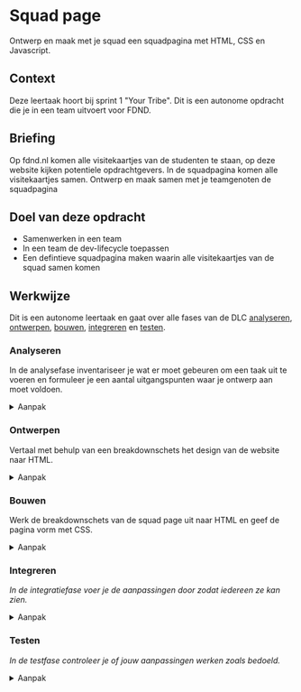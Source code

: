 # Squad page

Ontwerp en maak met je squad een squadpagina met HTML, CSS en Javascript.

## Context

Deze leertaak hoort bij sprint 1 "Your Tribe". Dit is een autonome opdracht die je in een team uitvoert voor FDND.

## Briefing
Op fdnd.nl komen alle visitekaartjes van de studenten te staan, op deze website kijken potentiele opdrachtgevers. In de squadpagina komen alle visitekaartjes samen. Ontwerp en maak samen met je teamgenoten de squadpagina

## Doel van deze opdracht

* Samenwerken in een team
* In een team de dev-lifecycle toepassen 
* Een defintieve squadpagina maken waarin alle visitekaartjes van de squad samen komen

## Werkwijze
Dit is een autonome leertaak en gaat over alle fases van de DLC [analyseren](#analyseren), [ontwerpen](#ontwerpen), [bouwen](#bouwen), [integreren](#integreren) en [testen](#testen).

### Analyseren
In de analysefase inventariseer je wat er moet gebeuren om een taak uit te voeren en formuleer je een aantal uitgangspunten waar je ontwerp aan moet voldoen.

<details>
<summary>Aanpak</summary>

1. Lees de instructies van deze leertaak zorgvuldig door
2. Bekijk de verschillende fases van de Development Lifecycle en wat je per stap gaat doen
3. Bespreek met jouw team wat je aan werk verwacht en verdeel het werk. Tip: gebruik hiervoor issues op GitHub

#### Materiaal analysefase

- [Mastering Issues](https://guides.github.com/features/issues/)
</details>

### Ontwerpen
Vertaal met behulp van een breakdownschets het design van de website naar HTML. 

<details>
<summary>Aanpak</summary>

* Maak een abstracte schets van het ontwerp van de squad page. schets hierbij de verschillende sections (hoofdstukken) van de pagina.
* Maak vervolgens per section een breakdownschets van elemnten van de betreffende section
* Bedenk voor elke breakdownschets welke HTML elementen van toepassingen zijn om de schets uit te kunnen werken in HTML
* Verwerk de HTML elementen in de schets, met verwijzingen naar de betreffende section
 

#### Materiaal ontwerpfase

![Breakdownschets](breakdownschets.jpeg "Breakdownschets")
 
 
- [HTML element reference](https://developer.mozilla.org/en-US/docs/Web/HTML/Element)
- [How to section your HTML](https://css-tricks.com/how-to-section-your-html/)

</details>

### Bouwen
Werk de breakdownschets van de squad page uit naar HTML en geef de pagina vorm met CSS.

<details>
<summary>Aanpak</summary>

1. Werk de pagina uit in HTML
2. Geef de pagina vorm met CSS

#### Materiaal bouwfase

- [Resource](https://example.com)
- [Resource](https://example.com)
- [Resource](https://example.com)

</details>

### Integreren
*In de integratiefase voer je de aanpassingen door zodat iedereen ze kan zien.*

<details>
<summary>Aanpak</summary>

1. {geef de stappen}
2. {die in deze fase}
3. {doorlopen worden}

#### Materiaal integratiefase

- [Resource](https://example.com)
- [Resource](https://example.com)
- [Resource](https://example.com)

</details>

### Testen
*In de testfase controleer je of jouw aanpassingen werken zoals bedoeld.*

<details>
<summary>Aanpak</summary>

1. {geef de stappen}
2. {die in deze fase}
3. {doorlopen worden}

#### Materiaal testfase

- [Resource](https://example.com)
- [Resource](https://example.com)
- [Resource](https://example.com)

</details>



